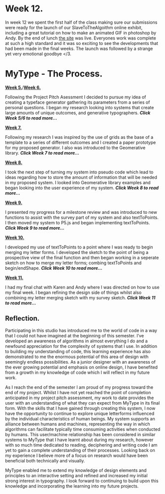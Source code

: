 # Week 12.
In week 12 we spent the first half of the class making sure our submissions were ready for the launch of our SlaveToTheAlgoithm online exhibit, including a great tutorial on how to make an animated GIF in photoshop by Andy. By the end of lunch [the site](https://karenanndonnachie.github.io/Slave-To-The-Algorithm/Slave_ribbon/) was live. Everyones work was complete at such a high standard and it was so exciting to see the developments that had been made in the final weeks. The launch was followed by a strange yet very emotional goodbye </3. 

# MyType - The Process. 
**[Week 5.](https://github.com/V1NNYB4RT3L5/Slave-To-The-Algorithm-/blob/master/Week%2005./README.md)**/**[Week 6.](https://github.com/V1NNYB4RT3L5/Slave-To-The-Algorithm-/blob/master/Week%2006./README.md)**<br/>

Following the Project Pitch Asessment I decided to pursue my idea of creating a typeface generator gathering its parameters from a series of personal questions. I began my research looking into systems that create large amounts of unique outcomes, and  generative typographers. ***Click Week 5/6 to read more...***

**[Week 7.](https://github.com/V1NNYB4RT3L5/Slave-To-The-Algorithm-/blob/master/Week%2007./README.md)**<br/>

Following my research I was inspired by the use of grids as the base of a template to a series of different outcomes and I created a paper prototype for my proposed generator. I also was introduced to the Geomerative library. ***Click Week 7 to read more...***

**[Week 8.](https://github.com/V1NNYB4RT3L5/Slave-To-The-Algorithm-/blob/master/Week%2008./README.md)**<br/>

I took the next step of turning my system into pseudo code which lead to ideas regarding how to store the amount of information that will be needed in my proposed system. I looked into Geomerative library examples and began looking into the user experience of my system. ***Click Week 8 to read more...***

**[Week 9.](https://github.com/V1NNYB4RT3L5/Slave-To-The-Algorithm-/blob/master/Week%2009./README.md)**<br/>

I presented my progress for a milestone review and was introduced to new functions to assist with the survey part of my system and also textToPoints. I then moved my system to P5.js and began implementing textToPoints. ***Click Week 9 to read more...***

**[Week 10.](https://github.com/V1NNYB4RT3L5/Slave-To-The-Algorithm-/blob/master/Week%2010./README.md)**<br/>

I developed my use of textToPoints to a point where I was ready to begin merging my letter forms. I developed the sketch to the point of being a prospective view of the final function and then began working in a seperate sketch on how to merge my letter forms; combing textToPoints and begin/endShape. ***Click Week 10 to read more...***

**[Week 11.](https://github.com/V1NNYB4RT3L5/Slave-To-The-Algorithm-/blob/master/Week%2011./README.md)**<br/>

I had my final chat with Karen and Andy where I was directed on how to use my final week. I began refining the design side of things whilst also combining my letter merging sketch with my survey sketch. ***Click Week 11 to read more...***

## Reflection.

Participating in this studio has introduced me to the world of code in a way that I could not have imagined at the beginning of this semester. I’ve developed an awareness of algorithms in almost everything I do and a newfound appreciation for the complexity of systems that I use. In addition to building my understanding of code, this learning experience has also demonstrated to me the enormous potential of this area of design with seemingly endless possibilities. As a junior designer with an awareness of the ever growing potential and emphasis on online design, I have benefited from a growth in my knowledge of code which I will reflect in my future work. 

As I reach the end of the semester I am proud of my progress toward the end of my project. Whilst I have not yet reached the point of completion anticipated in my project pitch assessment, my work to date provides the user with an understanding of what they can expect from MyType in its final form. With the skills that I have gained through creating this system, I now have the opportunity to continue to explore unique letterforms influenced by the individual characteristics  of human beings. My system supports an alliance between humans and machines, representing the way in which algorithms can facilitate typically time consuming activities when conducted by humans. This user/machine relationship has been considered in similar systems to MyType that I have learnt about during my research, however with so much time dedicated to reading, deciphering and writing code I am yet to gain a complete understanding of their processes. Looking back on my experience I believe more of a focus on research would have been beneficial both technically and visually.  

MyType enabled me to extend my knowledge of design elements and principles to an interactive setting and refined and increased my initial strong interest in typography. I look forward to continuing to build upon this knowledge and incorporating the learning into my future projects. 




